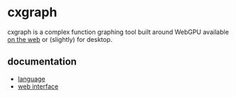 # cxgraph

cxgraph is a complex function graphing tool built around WebGPU available
[on the web](https://cx.trimill.xyz/) or (slightly) for desktop.

## documentation
- [language](docs/language.md)
- [web interface](docs/web.md)
